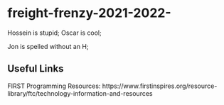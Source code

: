 # freight-frenzy-2021-2022-
Hossein is stupid;
Oscar is cool;

Jon is spelled without an H;

<h2>Useful Links</h2>
FIRST Programming Resources: https://www.firstinspires.org/resource-library/ftc/technology-information-and-resources